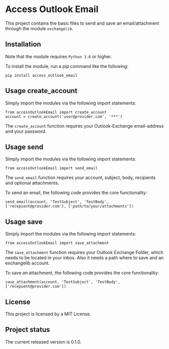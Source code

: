 # Access Outlook Email
This project contains the basic files to send and save an email/attachment through the module ```exchangelib```.

## Installation
Note that the module requires ```Python 3.6``` or higher.

To install the module, run a pip command like the following:


```
pip install access_outlook_email
```

## Usage create_account
Simply import the modules via the following import statements:
```
from accessOutlookEmail import create_account
account = create_account('user@provider.com', '***')
```
The ```create_account``` function requires your Outlook-Exchange email-address and your password.



## Usage send
Simply import the modules via the following import statements:

```
from accessOutlookEmail import send_email
```

The ```send_email``` function requires your account, subject, body, recipients and optional attachments.

To send an email, the following code provides the core functionality:
```
send_email(account, 'TestSubject', 'TestBody', ['recepient@provider.com'], ['path/to/your/attachments'])
```



## Usage save
Simply import the modules via the following import statements:

```
from accessOutlookEmail import save_attachment
```


The ```save_attachment``` function requires your Outlook Exchange Folder, which needs to be located in your inbox. Also it needs a path where to save and an exchangelib account.

To save an attachment, the following code provides the core functionality:
```
save_attachment(account, 'TestSubject', 'TestBody', ['recepient@provider.com'])
```

## License
This project is licensed by a MIT License.

## Project status
The current released version is 0.1.0.
